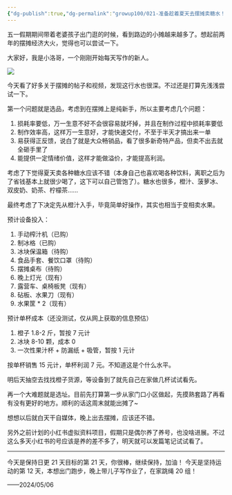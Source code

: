 ```yaml
---
{"dg-publish":true,"dg-permalink":"growup100/021-准备趁着夏天去摆摊卖糖水！","permalink":"/growup100/021-准备趁着夏天去摆摊卖糖水！/","tags":["小洛哥成长笔记"],"noteIcon":"1","created":"2024-05-06","updated":"2024-05-06"}
---
```


五一假期期间带着老婆孩子出门逛的时候，看到路边的小摊越来越多了。想起前两年的摆摊经济大火，觉得也可以尝试一下。

大家好，我是小洛哥，一个刚刚开始每天写作的新人。

![](https://images-ext-1.discordapp.net/external/kYFHLHZ8i7sL-rBz95w1yDzeHsk2Iecp0vOfaYD58LY/%3Frk3s%3D18ea6f23%26x-expires%3D1746544407%26x-signature%3DlOpuUbpIl3QDyhX7FBsLRJ2Ew6U%253D/https/p16-flow-sign-va.ciciai.com/ocean-cloud-tos-us/e1d085e7945f43a0ba310037863f64c0.png~tplv-6bxrjdptv7-image.png?format=webp&quality=lossless)

今天看了好多关于摆摊的帖子和视频，发现这行水也很深。不过还是打算先浅浅尝试一下。

第一个问题就是选品，考虑到在摆摊上是纯新手，所以主要考虑几个问题：
1. 损耗率要低，万一生意不好不会很容易就坏掉，并且在制作过程中损耗率要低
2. 制作效率高，这样万一生意好，才能快速交付，不至于半天才搞出来一单
3. 易获得正反馈，说白了就是大众畅销品，看了很多新奇特产品，但卖不出去就全砸手里了
4. 能提供一定情绪价值，这样才能做溢价，才能提高利润。

考虑了下觉得夏天卖各种糖水应该不错（本身自己也喜欢喝各种饮料，离职之后为了省钱基本上就很少喝了，这下可以自己管饱了）。糖水也很多，橙汁、菠萝冰、双皮奶、奶茶、柠檬茶……

最终考虑了下决定先从橙汁入手，毕竟简单好操作，其实也相当于变相卖水果。

预计设备投入：
1. 手动榨汁机（已购）
2. 制冰格（已购）
3. 冰块保温箱（待购）
4. 食品手套、餐饮口罩（待购）
5. 摆摊桌布（待购）
6. 晚上灯光（现有）
7. 露营车、桌椅板凳（现有）
8. 砧板、水果刀（现有）
9. 水果筐 * 2（现有）

预计单杯成本（还没测试，仅从网上获取的信息预估）
1. 橙子 1.8-2 斤，暂按 7 元计
2. 冰块 8-10 颗，成本 0
3. 一次性果汁杯 + 防漏纸 + 吸管，暂按 1 元计

按单杯销售 15 元计，单杯利润 7 元。不知道这是个什么水平。

明后天抽空去找找橙子货源，等设备到了就先自己在家做几杯试试看先。

再一个大难题就是选址。目前先打算第一步从家门口小区做起，先摸熟套路了再看有没有更好的地方。顺利的话这周末就能出摊了~

想想以后就白天干自媒体，晚上出去摆摊，应该还不错。

另外之前计划的小红书虚拟资料项目，假期只是偶尔养了养号，也没啥进展。不过这么多天小红书的号应该是养的差不多了，明天就可以发篇笔记试试看了。

---

今天是保持日更 21 天目标的第 21 天，你很棒，继续保持，加油！
今天是坚持运动的第 12 天，本想出门跑步，晚上带儿子写作业了，在家跳绳 20 组！

——2024/05/06
